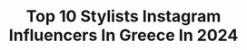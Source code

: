 ---
title: Top 10 Stylists Instagram Influencers In Greece In 2024
description: >-
  Find top stylists Instagram influencers in Greece in 2024. Most popular hashtags: #happy #hairstyles #fashion.
platform: Instagram
hits: 79
text_top: Analyze the top-rated Instagram accounts on inBeat.
text_bottom: Our platform holds 79 Instagram influencers like this in Greece for you to collaborate.
profiles:
  - username: "deborakellovska"
    fullname: >-
      Debora Kellovska
    bio: >-
      ~ stylist ~ part of @kwcreative.idea & @elleczech & @elledecorationczech ~ student @iksz_fsv_uk
    location: "Greece"
    followers: 8447
    engagement: 497
    commentsToLikes: 0.008343
    id: ck5cj8wq2u8bv0i11k5pb35gs
    verified: false
    hashtags: "#fallishere, #vintage, #mohitowomen, #reservedforme"
  - username: "franciskasvakreverden"
    fullname: >-
      Franciska Munck-Johansen
    bio: >-
      Interiør, mat og livsstil.😊🪴 Fotograf • Stylist • Innholdsskaper Vinner av Vixen Awards og Kakekrigen. Arrangør og eier av @gullfjaeren.
    location: "Greece"
    followers: 132202
    engagement: 41
    commentsToLikes: 0.068332
    id: ck137zpi1dswc0i195hlhf58z
    verified: false
    hashtags: "#vakreverden"
  - username: "florriet"
    fullname: >-
      Florrie Thomas
    bio: >-
      Stylist and brand consultant • Interiors lover •previously @condenasttraveller and @bazaaruk
    location: "Greece"
    followers: 20727
    engagement: 14
    commentsToLikes: 0.008151
    id: ckwzuvf1aygzw0j23hgcv0c5g
    verified: false
    hashtags: "#gifts, #gift, #havianagang, #iconicsrosenebula"
  - username: "konstantinosavgerinos"
    fullname: >-
      kostas Avgerinos
    bio: >-
      Hair stylist
    location: "Greece"
    followers: 6986
    engagement: 614
    commentsToLikes: 0.046839
    id: ck8t0b9ocrh6w0j78ppvigyjd
    verified: false
    hashtags: "#styling, #alphatv, #hairstyling, #photo"
  - username: "panoskallitsis"
    fullname: >-
      Panos Kallitsis
    bio: >-
      Hair stylist & make up artist
    location: "Greece"
    followers: 50974
    engagement: 259
    commentsToLikes: 0.011911
    id: ck13d20ec39ic0i19pbbu1m0k
    verified: false
    hashtags: "#blondehair, #panoskallitsis, #love, #panoskallitsissalon"
  - username: "eran_ohayon_"
    fullname: >-
      ערן אוחיון
    bio: >-
      Eran ohayon hair stylist ערן - 0525905884 לתאום תור 👇🏼
    location: "Greece"
    followers: 27323
    engagement: 94
    commentsToLikes: 0.151264
    id: ck0w5l69646ov0i19af1d23d6
    verified: false
    hashtags: "#dubai, #olaplex, #goodweek, #haircolor"
  - username: "izabelahair"
    fullname: >-
      Izabela Krynicka
    bio: >-
      ✂ Hair Stylist Contact atelierfryzjerskieizabela@o2.pl @atelierfryzjerskieizabela🍀 @uczeszecienaslub 👰🏼🤵🏽
    location: "Greece"
    followers: 19089
    engagement: 312
    commentsToLikes: 0.010276
    id: ckaowbtf788bp0i78vjt5md4q
    verified: false
    hashtags: "#summer, #beach, #vacation, #photooftheday"
  - username: "letstreatourselves.gr"
    fullname: >-
      Eugenia Trousa
    bio: >-
      My Sweet, Savoury & Healthy Food Stories 🍴Food blogger 📷Food photography ✨ Food stylist 💌 Collabs:letstreatourselves@gmail.com My photos, my blog
    location: "Greece"
    followers: 10466
    engagement: 673
    commentsToLikes: 0.091574
    id: ckaotmq80wjjv0i78j7t9470g
    verified: false
    hashtags: "#ourfoodstories, #getpropped, #firstweeat, #cuisine"
  - username: "irisleontariti"
    fullname: >-
      Iris Leontariti
    bio: >-
      Fashion Stylist & Consultant -ex Voguette.Tomboy at heart- Portfolio account: @styledbyirisleontariti 📍GR 🇬🇷.Mentally in Bali🌴 #styledbyirisandgio
    location: "Greece"
    followers: 6444
    engagement: 499
    commentsToLikes: 0.030657
    id: ck0vvx4rir5vh0i19p18d80kn
    verified: false
    hashtags: "#summervibes, #styledbyirisandgio, #galleriaarmadoro, #tinos"
  - username: "segredakis"
    fullname: >-
      SEGREDAKIS GEORGE
    bio: >-
      Stylist - Costume Designer ATHENS-GREECE giorgosegredakis@hotmail.com
    location: "Greece"
    followers: 23416
    engagement: 986
    commentsToLikes: 0.012847
    id: ck5py1hrptvez0i1108adonz2
    verified: false
    hashtags: "#lovemyjob, #segredakis, #costumes, #premiere"
---